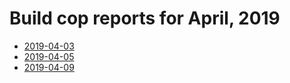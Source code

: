 # Build cop reports for April, 2019

* [2019-04-03](https://bitbucket.org/osrf/gazebo/wiki/buildcop/2019/04/03.md)
* [2019-04-05](https://bitbucket.org/osrf/gazebo/wiki/buildcop/2019/04/05.md)
* [2019-04-09](https://bitbucket.org/osrf/gazebo/wiki/buildcop/2019/04/09.md)